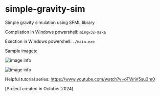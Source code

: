 # simple-gravity-sim
Simple gravity simulation using SFML library

Compliation in Windows powershell:
```mingw32-make```

Exection in Windows powershell:
```./main.exe```

Sample images:

![image info](./img/pic1.jpg)

![image info](./img/pic2.jpg)

Helpful tutorial series: https://www.youtube.com/watch?v=oTWnV5su3m0

\[Project created in October 2024\]
